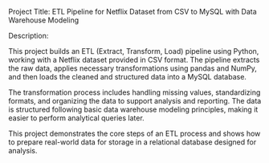 Project Title: ETL Pipeline for Netflix Dataset from CSV to MySQL with Data Warehouse Modeling 

Description:

This project builds an ETL (Extract, Transform, Load) pipeline using Python, working with a Netflix dataset provided in CSV format. The pipeline extracts the raw data, applies necessary transformations using pandas and NumPy, and then loads the cleaned and structured data into a MySQL database.

The transformation process includes handling missing values, standardizing formats, and organizing the data to support analysis and reporting. The data is structured following basic data warehouse modeling principles, making it easier to perform analytical queries later.

This project demonstrates the core steps of an ETL process and shows how to prepare real-world data for storage in a relational database designed for analysis.
